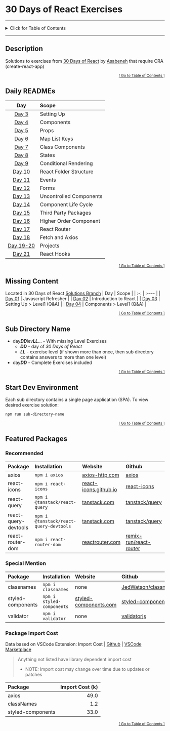 <!-- omit in toc -->
# 30 Days of React Exercises

<hr/>
<details id="toc">
  <summary style='cursor: pointer;'>Click for Table of Contents</summary>

<!-- omit in toc -->
## Table of Contents
- [Description](#description)
- [Daily READMEs](#daily-readmes)
- [Missing Content](#missing-content)
- [Sub Directory Name](#sub-directory-name)
- [Start Dev Environment](#start-dev-environment)
- [Featured Packages](#featured-packages)
  - [Recommended](#recommended)
  - [Special Mention](#special-mention)
  - [Package Import Cost](#package-import-cost)
</details>
<hr/>

## Description
Solutions to exercises from [30 Days of React](https://github.com/Asabeneh/30-Days-Of-React) by [Asabeneh](https://github.com/Asabeneh) that require CRA (create-react-app)

<div align="right"><sub><a href="#toc">[ Go to Table of Contents ]</a></sub></div>

## Daily READMEs
|                   Day                    | Scope                   |
| :--------------------------------------: | :---------------------- |
| [Day 3](./day03lev0203/README.md#readme) | Setting Up              |
| [Day 4](./day04lev0203/README.md#readme) | Components              |
|    [Day 5](./day05/README.md#readme)     | Props                   |
|    [Day 6](./day06/README.md#readme)     | Map List Keys           |
|    [Day 7](./day07/README.md#readme)     | Class Components        |
|    [Day 8](./day08/README.md#readme)     | States                  |
|    [Day 9](./day09/README.md#readme)     | Conditional Rendering   |
|    [Day 10](./day10/README.md#readme)    | React Folder Structure  |
|    [Day 11](./day11/README.md#readme)    | Events                  |
|    [Day 12](./day12/README.md#readme)    | Forms                   |
|    [Day 13](./day13/README.md#readme)    | Uncontrolled Components |
|    [Day 14](./day14/README.md#readme)    | Component Life Cycle    |
|    [Day 15](./day15/README.md#readme)    | Third Party Packages    |
|    [Day 16](./day16/README.md#readme)    | Higher Order Component  |
|    [Day 17](./day17/README.md#readme)    | React Router            |
|    [Day 18](./day18/README.md#readme)    | Fetch and Axios         |
| [Day 19-20](./day19-20/README.md#readme) | Projects                |
|    [Day 21](./day21/README.md#readme)    | React Hooks             |

<div align="right"><sub><a href="#toc">[ Go to Table of Contents ]</a></sub></div>

## Missing Content
Located in 30 Days of React [Solutions Branch](https://github.com/idesmar/30-Days-Of-React/tree/exercise-solutions/solutions)
| Day | Scope |
| :-: | :---- |
| [Day 01](https://github.com/idesmar/30-Days-Of-React/tree/exercise-solutions/solutions/day-01) | Javascript Refresher |
| [Day 02](https://github.com/idesmar/30-Days-Of-React/blob/exercise-solutions/solutions/day-02/exercise/answers.js) | Introduction to React |
| [Day 03](https://github.com/idesmar/30-Days-Of-React/blob/exercise-solutions/solutions/day-03/level1.js) | Setting Up > Level1 (Q&A) |
| [Day 04](https://github.com/idesmar/30-Days-Of-React/blob/exercise-solutions/solutions/day-04/level1.js) | Components > Level1 (Q&A) |

<div align="right"><sub><a href="#toc">[ Go to Table of Contents ]</a></sub></div>

## Sub Directory Name
* day***DD***lev***LL***... - With missing Level Exercises
  * ***DD*** - day of *30 Days of React*
  * ***LL*** - exercise level (if shown more than once, then sub directory contains answers to more than one level)
* day***DD*** - Complete Exercises included

<div align="right"><sub><a href="#toc">[ Go to Table of Contents ]</a></sub></div>

## Start Dev Environment
Each sub directory contains a single page application (SPA). To view desired exercise solution:
```bash
npm run sub-directory-name
```
<div align="right"><sub><a href="#toc">[ Go to Table of Contents ]</a></sub></div>

## Featured Packages

### Recommended
<!-- cspell: disable -->
| Package | Installation | Website | Github |
| :------ | :----------- | :------ | :----- |
| axios | `npm i axios` | [axios-http.com](https://axios-http.com/docs/intro) | [axios](https://github.com/axios/axios#readme) |
| react-icons | `npm i react-icons` | [react-icons.github.io](https://react-icons.github.io/react-icons) | [react-icons](https://github.com/react-icons/react-icons#readme) |
| react-query | `npm i @tanstack/react-query` | [tanstack.com](https://tanstack.com/query/v4/docs/overview) | [tanstack/query](https://github.com/tanstack/query#readme) |
| react-query-devtools | `npm i @tanstack/react-query-devtools` | [tanstack.com](https://tanstack.com/query/v4/docs/devtools) | [tanstack/query](https://github.com/tanstack/query#readme) |
| react-router-dom | `npm i react-router-dom` | [reactrouter.com](https://reactrouter.com/) | [remix-run/react-router](https://github.com/remix-run/react-router#readme) |
<!-- cspell: enable -->

### Special Mention
<!-- cspell: disable -->
| Package | Installation | Website | Github |
| :------ | :----------- | :------ | :----- |
| classnames | `npm i classnames` | none | [JedWatson/classnames](https://github.com/JedWatson/classnames#readme) |
| styled-components | `npm i styled-components` | [styled-components.com](https://styled-components.com/) | [styled-components](https://github.com/styled-components/styled-components#readme) |
| validator | `npm i validator` | none | [validatorjs](https://github.com/validatorjs/validator.js#readme) |
<!-- cspell: enable -->

### Package Import Cost
Data based on VSCode Extension: Import Cost | [Github](https://github.com/wix/import-cost#readme) | [VSCode Marketplace](https://marketplace.visualstudio.com/items?itemName=wix.vscode-import-cost)
> Anything not listed have library dependent import cost
> * NOTE: Import cost may change over time due to updates or patches

| Package           | Import Cost (k) |
| :---------------- | --------------: |
| axios             |            49.0 |
| classNames        |             1.2 |
| styled-components |            33.0 |

<div align="right"><sub><a href="#toc">[ Go to Table of Contents ]</a></sub></div>
